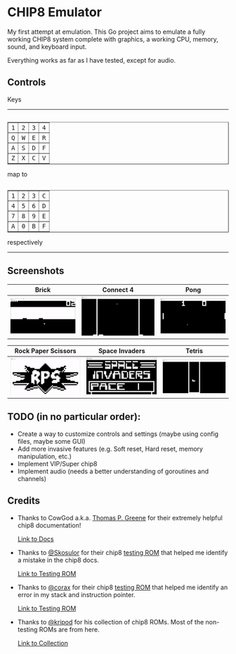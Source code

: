 # CHIP8 Emulator

My first attempt at emulation. This Go project aims to emulate a fully working CHIP8 system complete with graphics, a working CPU, memory, sound, and keyboard input.

Everything works as far as I have tested, except for audio.

## Controls
 Keys

 ---
 
 <table cellspacing="0" cellpadding="3" border="1" align="left">
			<tbody><tr><td><tt>1</tt></td><td><tt>2</tt></td><td><tt>3</tt></td><td><tt>4</tt></td></tr>
			<tr><td><tt>Q</tt></td><td><tt>W</tt></td><td><tt>E</tt></td><td><tt>R</tt></td></tr>
			<tr><td><tt>A</tt></td><td><tt>S</tt></td><td><tt>D</tt></td><td><tt>F</tt></td></tr>
			<tr><td><tt>Z</tt></td><td><tt>X</tt></td><td><tt>C</tt></td><td><tt>V</tt></td></tr>
</tbody></table>

 map to

 <table cellspacing="0" cellpadding="3" border="1" align="right">
			<tbody><tr><td><tt>1</tt></td><td><tt>2</tt></td><td><tt>3</tt></td><td><tt>C</tt></td></tr>
			<tr><td><tt>4</tt></td><td><tt>5</tt></td><td><tt>6</tt></td><td><tt>D</tt></td></tr>
			<tr><td><tt>7</tt></td><td><tt>8</tt></td><td><tt>9</tt></td><td><tt>E</tt></td></tr>
			<tr><td><tt>A</tt></td><td><tt>0</tt></td><td><tt>B</tt></td><td><tt>F</tt></td></tr>
</tbody></table>

respectively

---

## Screenshots


| Brick                             | Connect 4                     | Pong                   |
|-----------------------------------|-------------------------------|------------------------|
| ![](./gifs/brick.gif)             | ![](./gifs/connect4.gif)      | ![](./gifs/pong.gif)   |

| Rock Paper Scissors               | Space Invaders                | Tetris                 |
|-----------------------------------|-------------------------------|------------------------|
| ![](./gifs/rockpaperscissors.gif) | ![](./gifs/spaceinvaders.gif) | ![](./gifs/tetris.gif) |


## TODO (in no particular order):
- Create a way to customize controls and settings (maybe using config files, maybe some GUI)
- Add more invasive features (e.g. Soft reset, Hard reset, memory manipulation, etc.)
- Implement VIP/Super chip8
- Implement audio (needs a better understanding of goroutines and channels)

## Credits

- Thanks to CowGod a.k.a. [Thomas P. Greene](mailto:cowgod@rockpile.com) for their extremely helpful chip8 documentation!

    [Link to Docs](http://devernay.free.fr/hacks/chip8/C8TECH10.HTM)

- Thanks to [@Skosulor](https://github.com/Skosulor) for their chip8 [testing ROM](./ROMs/TEST1.ch8) that helped me identify a mistake in the chip8 docs.

    [Link to Testing ROM](https://github.com/Skosulor/c8int/tree/master/test)


- Thanks to [@corax](https://github.com/corax89) for their chip8 [testing ROM](./ROMs/TEST.ch8) that helped me identify an error in my stack and instruction pointer.

    [Link to Testing ROM](https://github.com/corax89/chip8-test-rom)

- Thanks to [@kripod](https://github.com/kripod) for his collection of chip8 ROMs. Most of the non-testing ROMs are from here.

    [Link to Collection](https://github.com/kripod/chip8-roms)
